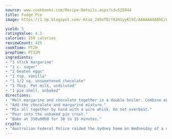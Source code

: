 ```yaml
---
source: www.cookbooks.com/Recipe-Details.aspx?id=525944
title: Fudge Pie
image: https://1.bp.blogspot.com/-Ktuo_245eT0/YA2H1yyKl9I/AAAAAAAABhE/WMoqSq2tWOcgMkPaLYZ-49h8pVDUUwFCQCLcBGAsYHQ/s307/5.png

yield: 5
ratingValue: 4.1
calories: 159 calories
reviewCount: 425
cookTime: PT2H
prepTime: PT32M
ingredients:
- "1 stick margarine"
- "1 c. sugar"
- "2 beaten eggs"
- "1 tsp. vanilla"
- "1 1/2 sq. unsweetened chocolate"
- "1 Tbsp. Pet milk, undiluted"
- "1 pie shell, unbaked"
directions:
- "Melt margarine and chocolate together in a double boiler. Combine eggs, milk, vanilla and sugar."
- "Add the chocolate and margarine mixture."
- "Mix all together by hand with a wire whisk. Do not overbeat."
- "Pour into the unbaked pie crust."
- "Bake at 350u00b0 for 30 to 35 minutes."
crypto:
- "Australian Federal Police raided the Sydney home on Wednesday of a man named by Wired magazine as the probable creator of cryptocurrency bitcoin, a Reuters witness said."
---
```

